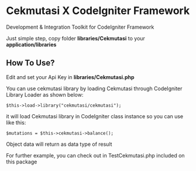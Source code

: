 # Cekmutasi X CodeIgniter Framework
Development &amp; Integration Toolkit for CodeIgniter Framework

Just simple step, copy folder **libraries/Cekmutasi** to your **application/libraries**

## How To Use?

Edit and set your Api Key in **libraries/Cekmutasi.php**

You can use cekmutasi library by loading Cekmutasi through CodeIgniter Library Loader as shown below:

<pre><code>$this-&gt;load-&gt;library(&quot;cekmutasi/cekmutasi&quot;);</code></pre>

it will load Cekmutasi library in CodeIgniter class instance so you can use like this:

<pre><code>$mutations = $this-&gt;cekmutasi-&gt;balance();</code></pre>

Object data will return as data type of result

For further example, you can check out in TestCekmutasi.php included on this package
